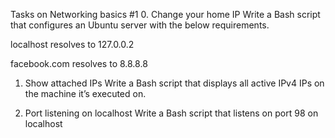 Tasks on Networking basics #1
0. Change your home IP
Write a Bash script that configures an Ubuntu server with the below requirements.

localhost resolves to 127.0.0.2

facebook.com resolves to 8.8.8.8

1. Show attached IPs
Write a Bash script that displays all active IPv4 IPs on the machine it’s executed on.

2. Port listening on localhost
Write a Bash script that listens on port 98 on localhost


